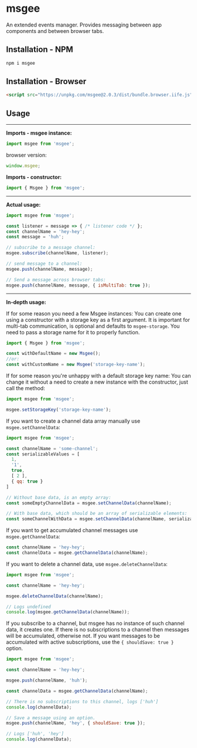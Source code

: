 # msgee
An extended events manager. Provides messaging between app components and between browser tabs.

## Installation - NPM
```sh
npm i msgee
```

## Installation - Browser
```html
<script src="https://unpkg.com/msgee@2.0.3/dist/bundle.browser.iife.js"></script>
```

## Usage
***
**Imports - msgee instance:**
```js
import msgee from 'msgee';
```
browser version:
```js
window.msgee;
```
**Imports - constructor:**
```js
import { Msgee } from 'msgee';
```
***
**Actual usage:**
```js
import msgee from 'msgee';

const listener = message => { /* listener code */ };
const channelName = 'hey-hey';
const message = 'huh';

// subscribe to a message channel:
msgee.subscribe(channelName, listener);

// send message to a channel:
msgee.push(channelName, message);

// Send a message across browser tabs:
msgee.push(channelName, message, { isMultiTab: true });
```

***
**In-depth usage:**

If for some reason you need a few Msgee instances:
You can create one using a constructor with a storage key as a first argument. It is important for multi-tab communication, is optional and defaults to ```msgee-storage```. You need to pass a storage name for it to properly function.
```js
import { Msgee } from 'msgee';

const withDefaultName = new Msgee();
//or:
const withCustomName = new Msgee('storage-key-name');
```

If for some reason you're unhappy with a default storage key name:
You can change it without a need to create a new instance with the constructor, just call the method:
```js
import msgee from 'msgee';

msgee.setStorageKey('storage-key-name');
```

If you want to create a channel data array manually use ```msgee.setChannelData```:
```js
import msgee from 'msgee';

const channelName = 'some-channel';
const serializableValues = [
  1,
  '1',
  true,
  [ 2 ],
  { qq: true }
]

// Without base data, is an empty array:
const someEmptyChannelData = msgee.setChannelData(channelName);

// With base data, which should be an array of serializable elements:
const someChannelWithData = msgee.setChannelData(channelName, serializableValues)
```

If you want to get accumulated channel messages use ```msgee.getChannelData```:
```js
const channelName = 'hey-hey';
const channelData = msgee.getChannelData(channelName);
```

If you want to delete a channel data, use ```msgee.deleteChannelData```:
```js
import msgee from 'msgee';

const channelName = 'hey-hey';

msgee.deleteChannelData(channelName);

// Logs undefined
console.log(msgee.getChannelData(channelName));
```

If you subscribe to a channel, but msgee has no instance of such channel data, it creates one.
If there is no subscriptions to a channel then messages will be accumulated, otherwise not.
If you want messages to be accumulated with active subscriptions, use the ```{ shouldSave: true }``` option.
```js
import msgee from 'msgee';

const channelName = 'hey-hey';

msgee.push(channelName, 'huh');

const channelData = msgee.getChannelData(channelName);

// There is no subscriptions to this channel, logs ['huh']
console.log(channelData);

// Save a message using an option.
msgee.push(channelName, 'hey', { shouldSave: true });

// Logs ['huh', 'hey']
console.log(channelData);
```
